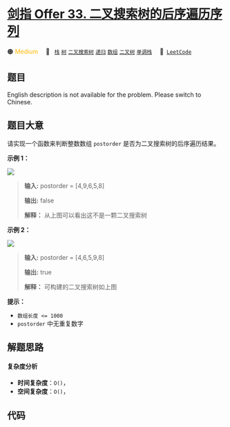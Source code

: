 # [剑指 Offer 33. 二叉搜索树的后序遍历序列](https://leetcode.cn/problems/er-cha-sou-suo-shu-de-hou-xu-bian-li-xu-lie-lcof)

🟠 <font color=#ffb800>Medium</font>&emsp; 🔖&ensp; [`栈`](/tag/stack.md) [`树`](/tag/tree.md) [`二叉搜索树`](/tag/binary-search-tree.md) [`递归`](/tag/recursion.md) [`数组`](/tag/array.md) [`二叉树`](/tag/binary-tree.md) [`单调栈`](/tag/monotonic-stack.md)&emsp; 🔗&ensp;[`LeetCode`](https://leetcode.cn/problems/er-cha-sou-suo-shu-de-hou-xu-bian-li-xu-lie-lcof)

## 题目

English description is not available for the problem. Please switch to
Chinese.


## 题目大意

请实现一个函数来判断整数数组 `postorder` 是否为二叉搜索树的后序遍历结果。



**示例 1：**

![](https://pic.leetcode.cn/1706665328-rfvWhs-%E6%88%AA%E5%B1%8F2024-01-31%2009.41.48.png)

> 
> 
> 
> 
> 
> **输入:** postorder = [4,9,6,5,8]
> 
> **输出:** false 
> 
> **解释：** 从上图可以看出这不是一颗二叉搜索树
> 
> 

**示例 2：**

![](https://pic.leetcode.cn/1694762510-vVpTic-%E5%89%91%E6%8C%8733.png)

> 
> 
> 
> 
> 
> **输入:** postorder = [4,6,5,9,8]
> 
> **输出:** true 
> 
> **解释：** 可构建的二叉搜索树如上图
> 
> 



**提示：**

  * `数组长度 <= 1000`
  * `postorder` 中无重复数字




## 解题思路

#### 复杂度分析

- **时间复杂度**：`O()`，
- **空间复杂度**：`O()`，

## 代码

```javascript

```